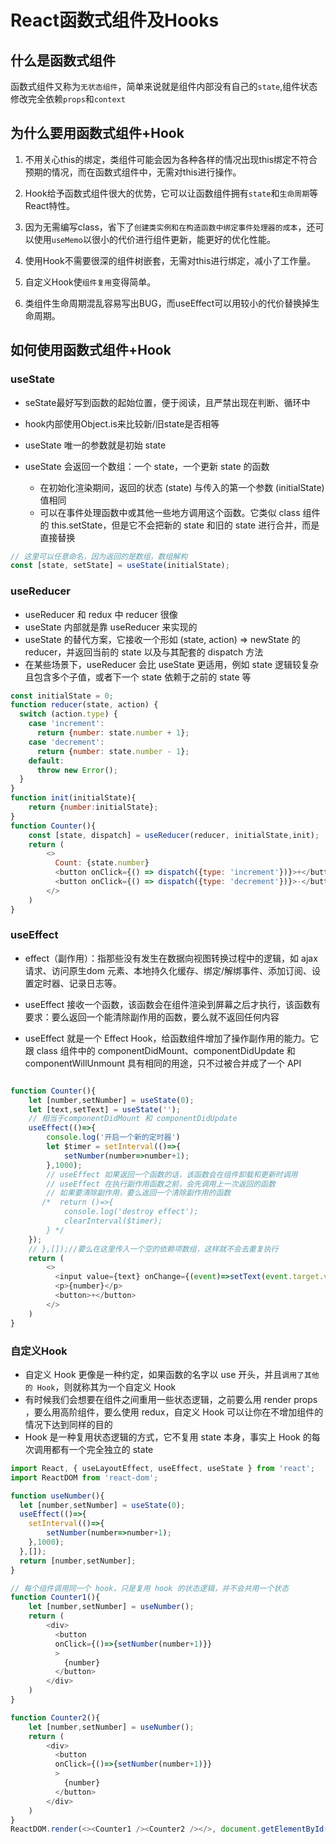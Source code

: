 # React函数式组件及Hooks

## 什么是函数式组件

函数式组件又称为`无状态组件`，简单来说就是组件内部没有自己的`state`,组件状态修改完全依赖`props`和`context`

## 为什么要用函数式组件+Hook

1. 不用关心this的绑定，类组件可能会因为各种各样的情况出现this绑定不符合预期的情况，而在函数式组件中，无需对this进行操作。

2. Hook给予函数式组件很大的优势，它可以让函数组件拥有`state`和`生命周期`等React特性。

3. 因为无需编写class，省下了`创建类实例和在构造函数中绑定事件处理器的成本`，还可以使用`useMemo`以很小的代价进行组件更新，能更好的优化性能。

4. 使用Hook不需要很深的组件树嵌套，无需对this进行绑定，减小了工作量。

5. 自定义Hook使`组件复用`变得简单。

6. 类组件生命周期混乱容易写出BUG，而useEffect可以用较小的代价替换掉生命周期。

## 如何使用函数式组件+Hook

### useState

- seState最好写到函数的起始位置，便于阅读，且严禁出现在判断、循环中

- hook内部使用Object.is来比较新/旧state是否相等

- useState 唯一的参数就是初始 state

- useState 会返回一个数组：一个 state，一个更新 state 的函数
  - 在初始化渲染期间，返回的状态 (state) 与传入的第一个参数 (initialState) 值相同
  - 可以在事件处理函数中或其他一些地方调用这个函数。它类似 class 组件的 this.setState，但是它不会把新的 state 和旧的 state 进行合并，而是直接替换

```javascript
// 这里可以任意命名，因为返回的是数组，数组解构
const [state, setState] = useState(initialState);
```

### useReducer

- useReducer 和 redux 中 reducer 很像
- useState 内部就是靠 useReducer 来实现的
- useState 的替代方案，它接收一个形如 (state, action) => newState 的 reducer，并返回当前的 state 以及与其配套的 dispatch 方法
- 在某些场景下，useReducer 会比 useState 更适用，例如 state 逻辑较复杂且包含多个子值，或者下一个 state 依赖于之前的 state 等

```javascript
const initialState = 0;
function reducer(state, action) {
  switch (action.type) {
    case 'increment':
      return {number: state.number + 1};
    case 'decrement':
      return {number: state.number - 1};
    default:
      throw new Error();
  }
}
function init(initialState){
    return {number:initialState};
}
function Counter(){
    const [state, dispatch] = useReducer(reducer, initialState,init);
    return (
        <>
          Count: {state.number}
          <button onClick={() => dispatch({type: 'increment'})}>+</button>
          <button onClick={() => dispatch({type: 'decrement'})}>-</button>
        </>
    )
}
```

### useEffect

- effect（副作用）：指那些没有发生在数据向视图转换过程中的逻辑，如 ajax 请求、访问原生dom 元素、本地持久化缓存、绑定/解绑事件、添加订阅、设置定时器、记录日志等。

- useEffect 接收一个函数，该函数会在组件渲染到屏幕之后才执行，该函数有要求：要么返回一个能清除副作用的函数，要么就不返回任何内容

- useEffect 就是一个 Effect Hook，给函数组件增加了操作副作用的能力。它跟 class 组件中的 componentDidMount、componentDidUpdate 和 componentWillUnmount 具有相同的用途，只不过被合并成了一个 API

```javascript

function Counter(){
    let [number,setNumber] = useState(0);
    let [text,setText] = useState('');
    // 相当于componentDidMount 和 componentDidUpdate
    useEffect(()=>{
        console.log('开启一个新的定时器')
        let $timer = setInterval(()=>{
            setNumber(number=>number+1);
        },1000);
        // useEffect 如果返回一个函数的话，该函数会在组件卸载和更新时调用
        // useEffect 在执行副作用函数之前，会先调用上一次返回的函数
        // 如果要清除副作用，要么返回一个清除副作用的函数
       /*  return ()=>{
            console.log('destroy effect');
            clearInterval($timer);
        } */
    });
    // },[]);//要么在这里传入一个空的依赖项数组，这样就不会去重复执行
    return (
        <>
          <input value={text} onChange={(event)=>setText(event.target.value)}/>
          <p>{number}</p>
          <button>+</button>
        </>
    )
}
```

### 自定义Hook

- 自定义 Hook 更像是一种约定，如果函数的名字以 use 开头，并且`调用了其他的 Hook`，则就称其为一个自定义 Hook
- 有时候我们会想要在组件之间重用一些状态逻辑，之前要么用 render props ，要么用高阶组件，要么使用 redux，自定义 Hook 可以让你在不增加组件的情况下达到同样的目的
- Hook 是一种复用状态逻辑的方式，它不复用 state 本身，事实上 Hook 的每次调用都有一个完全独立的 state

```javascript
import React, { useLayoutEffect, useEffect, useState } from 'react';
import ReactDOM from 'react-dom';

function useNumber(){
  let [number,setNumber] = useState(0);
  useEffect(()=>{
    setInterval(()=>{
        setNumber(number=>number+1);
    },1000);
  },[]);
  return [number,setNumber];
}

// 每个组件调用同一个 hook，只是复用 hook 的状态逻辑，并不会共用一个状态
function Counter1(){
    let [number,setNumber] = useNumber();
    return (
        <div>
          <button
          onClick={()=>{setNumber(number+1)}}
          >
            {number}
          </button>
        </div>
    )
}

function Counter2(){
    let [number,setNumber] = useNumber();
    return (
        <div>
          <button
          onClick={()=>{setNumber(number+1)}}
          >
            {number}
          </button>
        </div>
    )
}
ReactDOM.render(<><Counter1 /><Counter2 /></>, document.getElementById('root'));
```
